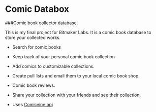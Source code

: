 # Comic Databox 

###Comic book collector database.

This is my final project for Bitmaker Labs. It is a comic book database to store your collected works.

* Search for comic books

* Keep track of your personal comic book collection

* Add comics to customizable collections.

* Create pull lists and email them to your local comic book shop.

* Comic book reviews.

* Share your collection with your friends and see their collection.

* Uses [Comicvine api](http://www.comicvine.com/api/)
